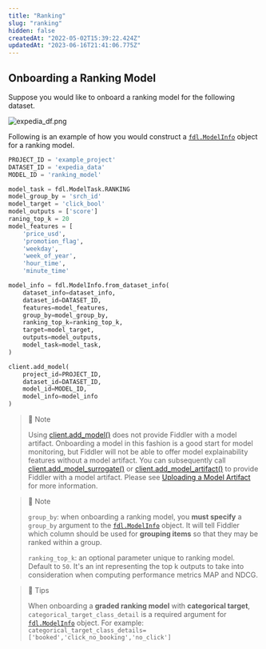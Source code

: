 ```yaml
---
title: "Ranking"
slug: "ranking"
hidden: false
createdAt: "2022-05-02T15:39:22.424Z"
updatedAt: "2023-06-16T21:41:06.775Z"
---
```

## Onboarding a Ranking Model

Suppose you would like to onboard a ranking model for the following dataset.

![](https://files.readme.io/1d6eb09-expedia_df.png "expedia_df.png")

Following is an example of how you would construct a [`fdl.ModelInfo`](https://api.fiddler.ai/#fdl-modelinfo) object for a ranking model.

```python
PROJECT_ID = 'example_project'
DATASET_ID = 'expedia_data'
MODEL_ID = 'ranking_model'

model_task = fdl.ModelTask.RANKING
model_group_by = 'srch_id'
model_target = 'click_bool'
model_outputs = ['score']
raning_top_k = 20
model_features = [
    'price_usd',
    'promotion_flag',
    'weekday',
    'week_of_year',
    'hour_time',
    'minute_time'

model_info = fdl.ModelInfo.from_dataset_info(
    dataset_info=dataset_info,
    dataset_id=DATASET_ID,
    features=model_features,
    group_by=model_group_by,
    ranking_top_k=ranking_top_k,
    target=model_target,
    outputs=model_outputs,
    model_task=model_task,
)

client.add_model(
    project_id=PROJECT_ID,
    dataset_id=DATASET_ID,
    model_id=MODEL_ID,
    model_info=model_info
)
```



> 📘 Note
> 
> Using [client.add_model()](ref:clientadd_model) does not provide Fiddler with a model artifact.  Onboarding a model in this fashion is a good start for model monitoring, but Fiddler will not be able to offer model explainability features without a model artifact.  You can subsequently call [client.add_model_surrogate()](ref:clientadd_model_surrogate) or [client.add_model_artifact()](ref:clientadd_model_artifact) to provide Fiddler with a model artifact.  Please see [Uploading a Model Artifact](doc:uploading-model-artifacts) for more information.

> 🚧 Note
> 
> `group_by`: when onboarding a ranking model, you **must specify** a `group_by` argument to the [`fdl.ModelInfo`](https://api.fiddler.ai/#fdl-modelinfo) object. It will tell Fiddler which column should be used for **grouping items** so that they may be ranked within a group.
> 
> `ranking_top_k`: an optional parameter unique to ranking model. Default to `50`. It's an int representing the top k outputs to take into consideration when computing performance metrics MAP and NDCG.

> 📘 Tips
> 
> When onboarding a **graded ranking model** with **categorical target**, `categorical_target_class_detail` is a required argument for [`fdl.ModelInfo`](https://api.fiddler.ai/#fdl-modelinfo) object. For example: `categorical_target_class_details=['booked','click_no_booking','no_click']`